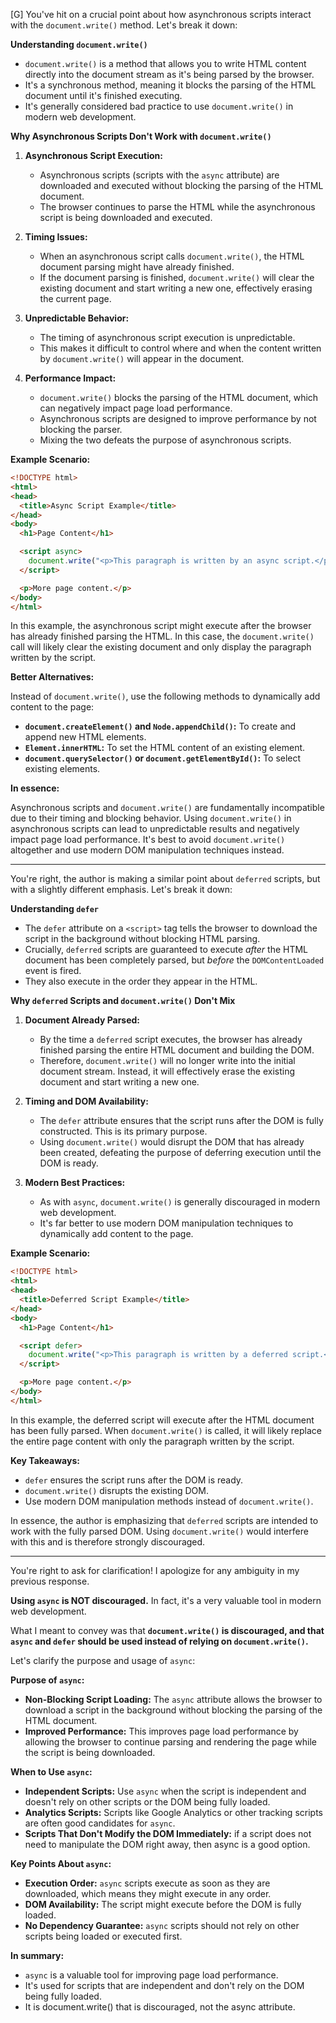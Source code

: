 [G] You've hit on a crucial point about how asynchronous scripts interact with the `document.write()` method. Let's break it down:

**Understanding `document.write()`**

* `document.write()` is a method that allows you to write HTML content directly into the document stream as it's being parsed by the browser.
* It's a synchronous method, meaning it blocks the parsing of the HTML document until it's finished executing.
* It's generally considered bad practice to use `document.write()` in modern web development.

**Why Asynchronous Scripts Don't Work with `document.write()`**

1.  **Asynchronous Script Execution:**
    * Asynchronous scripts (scripts with the `async` attribute) are downloaded and executed without blocking the parsing of the HTML document.
    * The browser continues to parse the HTML while the asynchronous script is being downloaded and executed.

2.  **Timing Issues:**
    * When an asynchronous script calls `document.write()`, the HTML document parsing might have already finished.
    * If the document parsing is finished, `document.write()` will clear the existing document and start writing a new one, effectively erasing the current page.

3.  **Unpredictable Behavior:**
    * The timing of asynchronous script execution is unpredictable.
    * This makes it difficult to control where and when the content written by `document.write()` will appear in the document.

4.  **Performance Impact:**
    * `document.write()` blocks the parsing of the HTML document, which can negatively impact page load performance.
    * Asynchronous scripts are designed to improve performance by not blocking the parser.
    * Mixing the two defeats the purpose of asynchronous scripts.

**Example Scenario:**

```html
<!DOCTYPE html>
<html>
<head>
  <title>Async Script Example</title>
</head>
<body>
  <h1>Page Content</h1>

  <script async>
    document.write("<p>This paragraph is written by an async script.</p>");
  </script>

  <p>More page content.</p>
</body>
</html>
```

In this example, the asynchronous script might execute after the browser has already finished parsing the HTML. In this case, the `document.write()` call will likely clear the existing document and only display the paragraph written by the script.

**Better Alternatives:**

Instead of `document.write()`, use the following methods to dynamically add content to the page:

* **`document.createElement()` and `Node.appendChild()`:** To create and append new HTML elements.
* **`Element.innerHTML`:** To set the HTML content of an existing element.
* **`document.querySelector()` or `document.getElementById()`:** To select existing elements.

**In essence:**

Asynchronous scripts and `document.write()` are fundamentally incompatible due to their timing and blocking behavior. Using `document.write()` in asynchronous scripts can lead to unpredictable results and negatively impact page load performance. It's best to avoid `document.write()` altogether and use modern DOM manipulation techniques instead.

---

You're right, the author is making a similar point about `deferred` scripts, but with a slightly different emphasis. Let's break it down:

**Understanding `defer`**

* The `defer` attribute on a `<script>` tag tells the browser to download the script in the background without blocking HTML parsing.
* Crucially, `deferred` scripts are guaranteed to execute *after* the HTML document has been completely parsed, but *before* the `DOMContentLoaded` event is fired.
* They also execute in the order they appear in the HTML.

**Why `deferred` Scripts and `document.write()` Don't Mix**

1.  **Document Already Parsed:**
    * By the time a `deferred` script executes, the browser has already finished parsing the entire HTML document and building the DOM.
    * Therefore, `document.write()` will no longer write into the initial document stream. Instead, it will effectively erase the existing document and start writing a new one.

2.  **Timing and DOM Availability:**
    * The `defer` attribute ensures that the script runs after the DOM is fully constructed. This is its primary purpose.
    * Using `document.write()` would disrupt the DOM that has already been created, defeating the purpose of deferring execution until the DOM is ready.

3.  **Modern Best Practices:**
    * As with `async`, `document.write()` is generally discouraged in modern web development.
    * It's far better to use modern DOM manipulation techniques to dynamically add content to the page.

**Example Scenario:**

```html
<!DOCTYPE html>
<html>
<head>
  <title>Deferred Script Example</title>
</head>
<body>
  <h1>Page Content</h1>

  <script defer>
    document.write("<p>This paragraph is written by a deferred script.</p>");
  </script>

  <p>More page content.</p>
</body>
</html>
```

In this example, the deferred script will execute after the HTML document has been fully parsed. When `document.write()` is called, it will likely replace the entire page content with only the paragraph written by the script.

**Key Takeaways:**

* `defer` ensures the script runs after the DOM is ready.
* `document.write()` disrupts the existing DOM.
* Use modern DOM manipulation methods instead of `document.write()`.

In essence, the author is emphasizing that `deferred` scripts are intended to work with the fully parsed DOM. Using `document.write()` would interfere with this and is therefore strongly discouraged.

---

You're right to ask for clarification! I apologize for any ambiguity in my previous response.

**Using `async` is NOT discouraged.** In fact, it's a very valuable tool in modern web development.

What I meant to convey was that **`document.write()` is discouraged, and that `async` and `defer` should be used instead of relying on `document.write()`.**

Let's clarify the purpose and usage of `async`:

**Purpose of `async`:**

* **Non-Blocking Script Loading:** The `async` attribute allows the browser to download a script in the background without blocking the parsing of the HTML document.
* **Improved Performance:** This improves page load performance by allowing the browser to continue parsing and rendering the page while the script is being downloaded.

**When to Use `async`:**

* **Independent Scripts:** Use `async` when the script is independent and doesn't rely on other scripts or the DOM being fully loaded.
* **Analytics Scripts:** Scripts like Google Analytics or other tracking scripts are often good candidates for `async`.
* **Scripts That Don't Modify the DOM Immediately:** if a script does not need to manipulate the DOM right away, then async is a good option.

**Key Points About `async`:**

* **Execution Order:** `async` scripts execute as soon as they are downloaded, which means they might execute in any order.
* **DOM Availability:** The script might execute before the DOM is fully loaded.
* **No Dependency Guarantee:** `async` scripts should not rely on other scripts being loaded or executed first.

**In summary:**

* `async` is a valuable tool for improving page load performance.
* It's used for scripts that are independent and don't rely on the DOM being fully loaded.
* It is document.write() that is discouraged, not the async attribute.


